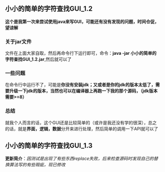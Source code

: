 ## 小小的简单的字符查找GUI_1.2
**这个是我第一次来尝试使用java来写GUI，可能还有没有发现的问题，时间仓促，望谅解**
### 关于jar文件
文件在上面大家自取，然后再命令行下运行即可，命令：**java -jar 小小的简单的字符查找GUI_1.2.jar**,然后就可以了
### 一些问题
在命令行中运行不了，可能是**你没有安装jdk；又或者是你的jdk的版本太低了，需要升级一下jdk的版本，当然也可以在编译器上再跑一下我的那个源码，（jdk版本需要>=8）**
### 总结
就我个人而言的话，这个GUI还是比较简单的（或许是我还没有学的很深），总之的话，就是**界面，逻辑，数据**分开来进行处理，然后简单的调用一下API就可以了
## 小小的简单的字符查找GUI_1.3
**更新简介**：*因测试是出现了有些东西replace失败，后来检查源码时发现自己的替换算法写的有些瑕疵，现已修改*
